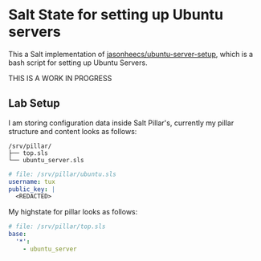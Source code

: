 # Salt State for setting up Ubuntu servers
This a Salt implementation of [jasonheecs/ubuntu-server-setup](https://github.com/jasonheecs/ubuntu-server-setup/blob/master/setup.sh), which is a bash script for setting up Ubuntu Servers.

THIS IS A WORK IN PROGRESS

## Lab Setup
I am storing configuration data inside Salt Pillar's, currently my pillar structure and content looks as follows:
```
/srv/pillar/
├── top.sls
└── ubuntu_server.sls
```
```yaml
# file: /srv/pillar/ubuntu.sls
username: tux
public_key: |
  <REDACTED>
```

My highstate for pillar looks as follows:
```yaml
# file: /srv/pillar/top.sls
base:
  '*':
    - ubuntu_server
```